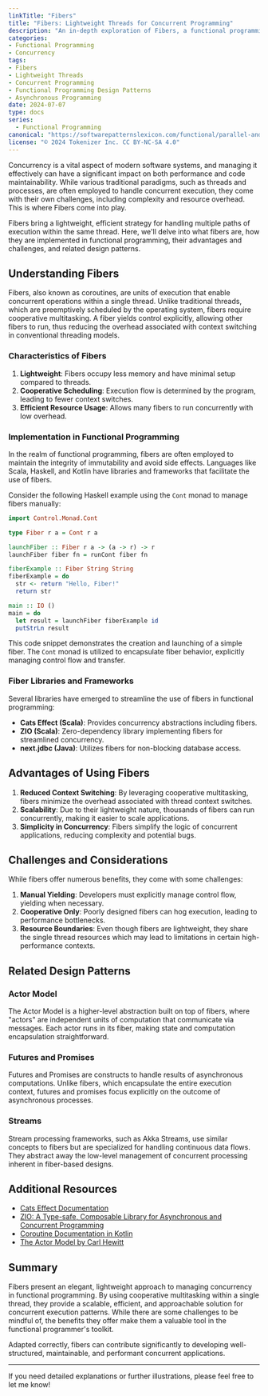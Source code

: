```yaml
---
linkTitle: "Fibers"
title: "Fibers: Lightweight Threads for Concurrent Programming"
description: "An in-depth exploration of Fibers, a functional programming design pattern for managing concurrency with lightweight threads."
categories:
- Functional Programming
- Concurrency
tags:
- Fibers
- Lightweight Threads
- Concurrent Programming
- Functional Programming Design Patterns
- Asynchronous Programming
date: 2024-07-07
type: docs
series:
  - Functional Programming
canonical: "https://softwarepatternslexicon.com/functional/parallel-and-concurrent-programming-patterns/concurrency/fibers"
license: "© 2024 Tokenizer Inc. CC BY-NC-SA 4.0"
---
```



Concurrency is a vital aspect of modern software systems, and managing it effectively can have a significant impact on both performance and code maintainability. While various traditional paradigms, such as threads and processes, are often employed to handle concurrent execution, they come with their own challenges, including complexity and resource overhead. This is where Fibers come into play.

Fibers bring a lightweight, efficient strategy for handling multiple paths of execution within the same thread. Here, we'll delve into what fibers are, how they are implemented in functional programming, their advantages and challenges, and related design patterns.

## Understanding Fibers

Fibers, also known as coroutines, are units of execution that enable concurrent operations within a single thread. Unlike traditional threads, which are preemptively scheduled by the operating system, fibers require cooperative multitasking. A fiber yields control explicitly, allowing other fibers to run, thus reducing the overhead associated with context switching in conventional threading models.

### Characteristics of Fibers
1. **Lightweight**: Fibers occupy less memory and have minimal setup compared to threads.
2. **Cooperative Scheduling**: Execution flow is determined by the program, leading to fewer context switches.
3. **Efficient Resource Usage**: Allows many fibers to run concurrently with low overhead.

### Implementation in Functional Programming

In the realm of functional programming, fibers are often employed to maintain the integrity of immutability and avoid side effects. Languages like Scala, Haskell, and Kotlin have libraries and frameworks that facilitate the use of fibers. 

Consider the following Haskell example using the `Cont` monad to manage fibers manually:

```haskell
import Control.Monad.Cont

type Fiber r a = Cont r a

launchFiber :: Fiber r a -> (a -> r) -> r
launchFiber fiber fn = runCont fiber fn

fiberExample :: Fiber String String
fiberExample = do
  str <- return "Hello, Fiber!"
  return str

main :: IO ()
main = do
  let result = launchFiber fiberExample id
  putStrLn result
```

This code snippet demonstrates the creation and launching of a simple fiber. The `Cont` monad is utilized to encapsulate fiber behavior, explicitly managing control flow and transfer.

### Fiber Libraries and Frameworks

Several libraries have emerged to streamline the use of fibers in functional programming:
- **Cats Effect (Scala)**: Provides concurrency abstractions including fibers.
- **ZIO (Scala)**: Zero-dependency library implementing fibers for streamlined concurrency.
- **next.jdbc (Java)**: Utilizes fibers for non-blocking database access.
  
## Advantages of Using Fibers

1. **Reduced Context Switching**: By leveraging cooperative multitasking, fibers minimize the overhead associated with thread context switches.
2. **Scalability**: Due to their lightweight nature, thousands of fibers can run concurrently, making it easier to scale applications.
3. **Simplicity in Concurrency**: Fibers simplify the logic of concurrent applications, reducing complexity and potential bugs.

## Challenges and Considerations

While fibers offer numerous benefits, they come with some challenges:
1. **Manual Yielding**: Developers must explicitly manage control flow, yielding when necessary.
2. **Cooperative Only**: Poorly designed fibers can hog execution, leading to performance bottlenecks.
3. **Resource Boundaries**: Even though fibers are lightweight, they share the single thread resources which may lead to limitations in certain high-performance contexts.

## Related Design Patterns

### Actor Model

The Actor Model is a higher-level abstraction built on top of fibers, where "actors" are independent units of computation that communicate via messages. Each actor runs in its fiber, making state and computation encapsulation straightforward.

### Futures and Promises

Futures and Promises are constructs to handle results of asynchronous computations. Unlike fibers, which encapsulate the entire execution context, futures and promises focus explicitly on the outcome of asynchronous processes.

### Streams

Stream processing frameworks, such as Akka Streams, use similar concepts to fibers but are specialized for handling continuous data flows. They abstract away the low-level management of concurrent processing inherent in fiber-based designs.

## Additional Resources

- [Cats Effect Documentation](https://typelevel.org/cats-effect/)
- [ZIO: A Type-safe, Composable Library for Asynchronous and Concurrent Programming](https://zio.dev/)
- [Coroutine Documentation in Kotlin](https://kotlinlang.org/docs/reference/coroutines-overview.html)
- [The Actor Model by Carl Hewitt](https://www.bibsonomy.org/publication/7a1dc9016e4a0c628f27c98157f59ab0)

## Summary

Fibers present an elegant, lightweight approach to managing concurrency in functional programming. By using cooperative multitasking within a single thread, they provide a scalable, efficient, and approachable solution for concurrent execution patterns. While there are some challenges to be mindful of, the benefits they offer make them a valuable tool in the functional programmer's toolkit.

Adapted correctly, fibers can contribute significantly to developing well-structured, maintainable, and performant concurrent applications.

---

If you need detailed explanations or further illustrations, please feel free to let me know!

